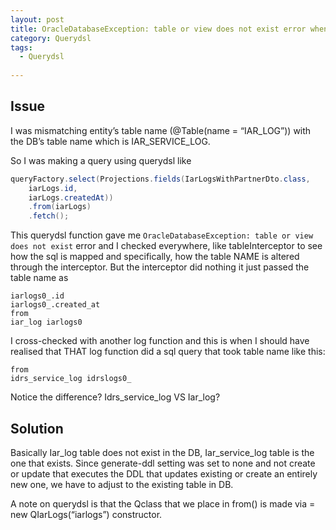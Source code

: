 ```yaml
---
layout: post
title: OracleDatabaseException: table or view does not exist error when generate-ddl is set to none 
category: Querydsl 
tags:
  - Querydsl
  
---
```

## Issue
I was mismatching entity’s table name (@Table(name = “IAR_LOG”)) with the 
DB’s table name which is IAR_SERVICE_LOG.

So I was making a query using querydsl like
```java
queryFactory.select(Projections.fields(IarLogsWithPartnerDto.class,
    iarLogs.id,
    iarLogs.createdAt))
    .from(iarLogs)
    .fetch();
```

This querydsl function gave me 
`OracleDatabaseException: table or view does not exist` error and I checked 
everywhere, like tableInterceptor to see how the sql is mapped and 
specifically, how the table NAME is altered through the interceptor. 
But the interceptor did nothing it just passed the table name as

```oracle
iarlogs0_.id
iarlogs0_.created_at
from
iar_log iarlogs0
```

I cross-checked with another log function and this is when I should have 
realised that THAT log function did a sql query that took table name like 
this:

```oracle
from
idrs_service_log idrslogs0_
```

Notice the difference? Idrs_service_log VS Iar_log?

## Solution
Basically Iar_log table does not exist in the DB, Iar_service_log table is the one that exists. Since generate-ddl setting was set to none and not create or update that executes the DDL that updates existing or create an entirely new one, we have to adjust to the existing table in DB.

A note on querydsl is that the Qclass that we place in from() is made via = new QIarLogs(“iarlogs”) constructor. 

